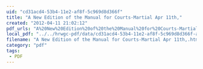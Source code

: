 ```yaml
---
uid: "cd31acd4-53b4-11e2-af8f-5c969d8d366f"
title: "A New Edition of the Manual for Courts-Martial Apr 11th,"
created: "2012-04-11 21:02:12"
pdf_urls: "A%20New%20Edition%20of%20the%20Manual%20for%20Courts-Martial%20Apr%2011th,.resources/mcm2012.pdf"
local_pdf: "../../hrwgc-pdf/data/cd31acd4-53b4-11e2-af8f-5c969d8d366f-a-new-edition-of-the-manual-for-courts-martial-apr-11th.pdf"
filename: "A New Edition of the Manual for Courts-Martial Apr 11th,.html"
category: "pdf"
tags: 
 - PDF
---
```

